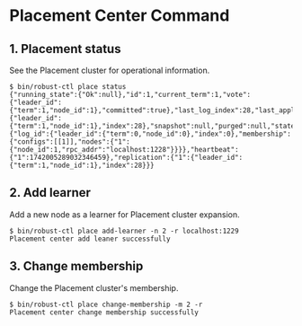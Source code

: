 # Placement Center Command

## 1. Placement status

See the Placement cluster for operational information.

```
$ bin/robust-ctl place status
{"running_state":{"Ok":null},"id":1,"current_term":1,"vote":{"leader_id":{"term":1,"node_id":1},"committed":true},"last_log_index":28,"last_applied":{"leader_id":{"term":1,"node_id":1},"index":28},"snapshot":null,"purged":null,"state":"Leader","current_leader":1,"millis_since_quorum_ack":0,"last_quorum_acked":1742005289409447084,"membership_config":{"log_id":{"leader_id":{"term":0,"node_id":0},"index":0},"membership":{"configs":[[1]],"nodes":{"1":{"node_id":1,"rpc_addr":"localhost:1228"}}}},"heartbeat":{"1":1742005289032346459},"replication":{"1":{"leader_id":{"term":1,"node_id":1},"index":28}}}
```

## 2. Add learner

Add a new node as a learner for Placement cluster expansion.

```
$ bin/robust-ctl place add-learner -n 2 -r localhost:1229
Placement center add leaner successfully
```

## 3. Change membership

Change the Placement cluster's membership.

```
$ bin/robust-ctl place change-membership -m 2 -r
Placement center change membership successfully
```
